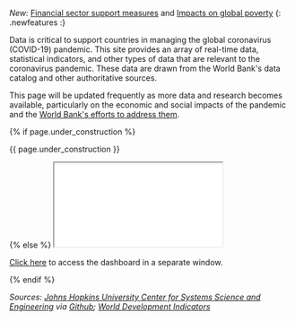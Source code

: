 
*New:* [Financial sector support measures](#finmeasures) and [Impacts on global poverty](#povcal)
{: .newfeatures :}

Data is critical to support countries in managing the global coronavirus (COVID-19) pandemic.
This site provides an array of real-time data, statistical indicators, and other
types of data that are relevant to the coronavirus pandemic. These data are 
drawn from the World Bank's data catalog and other authoritative sources.

This page will be updated frequently as more data
and research becomes available, particularly on the economic and social impacts of the
pandemic and the [World Bank's efforts to address them][wb-covid].

<div id="dg-dashboard">
{% if page.under_construction %}
<p class="construction">{{ page.under_construction }}</p>
{% else %}
<iframe src="{{ page.dash_url }}"></iframe>
<p><a target="_new" href="{{ page.dash_url }}">Click here</a> to access the dashboard in a separate window.</p>
{% endif %}
</div>

*Sources: [Johns Hopkins University Center for Systems Science and Engineering][jhu1] via [Github][jhu2]; [World Development Indicators][wb1]*

[wb-covid]: https://www.worldbank.org/en/who-we-are/news/coronavirus-covid19
[jhu1]: https://www.arcgis.com/apps/opsdashboard/index.html#/bda7594740fd40299423467b48e9ecf6
[jhu2]: https://github.com/CSSEGISandData/2019-nCoV
[wb1]: https://data.worldbank.org
